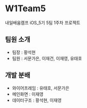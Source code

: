 # W1Team5
내일배움캠프 iOS_5기 5팀 1주차 프로젝트

## 팀원 소개
- 팀장 : 황석현
- 팀원 : 서문가은, 이재건, 이재영, 유태호

## 개발 분배
- 와이어프레임 : 유태호, 서문가은
- 메인화면 : 이재영
- 데이터구조 : 황석현, 이재영
